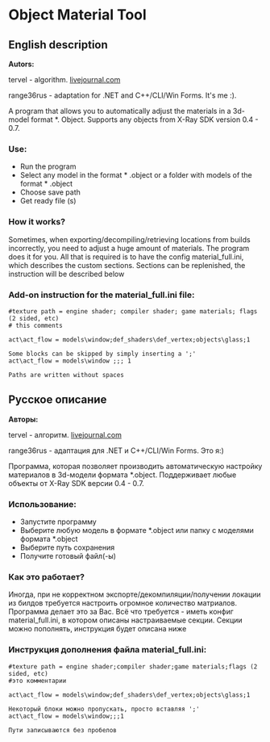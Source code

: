 # Object Material Tool

## English description
**Autors:**

tervel - algorithm. [livejournal.com](https://tervel.livejournal.com)

range36rus - adaptation for .NET and C++/CLI/Win Forms. It's me :).

A program that allows you to automatically adjust the materials in a 3d-model format *. Object.
Supports any objects from X-Ray SDK version 0.4 - 0.7.

### Use:
* Run the program
* Select any model in the format * .object or a folder with models of the format * .object
* Choose save path
* Get ready file (s)

### How it works?
Sometimes, when exporting/decompiling/retrieving locations from builds incorrectly, you need to adjust a huge amount of materials. The program does it
for you. All that is required is to have the config material_full.ini, which describes the custom sections. Sections can be replenished,
the instruction will be described below

### Add-on instruction for the material_full.ini file:
```
#texture path = engine shader; compiler shader; game materials; flags (2 sided, etc)
# this comments

act\act_flow = models\window;def_shaders\def_vertex;objects\glass;1

Some blocks can be skipped by simply inserting a ';'
act\act_flow = models\window ;;; 1

Paths are written without spaces
```

## Русское описание
**Авторы:**

tervel - алгоритм. [livejournal.com](https://tervel.livejournal.com)

range36rus - адаптация для .NET и C++/CLI/Win Forms. Это я:)

Программа, которая позволяет производить автоматическую настройку материалов в 3d-модели формата *.object.
Поддерживает любые объекты от X-Ray SDK версии 0.4 - 0.7.

### Использование:
* Запустите программу
* Выберите любую модель в формате *.object или папку с моделями формата *.object
* Выберите путь сохранения
* Получите готовый файл(-ы)

### Как это работает?
Иногда, при не корректном экспорте/декомпиляции/получении локации из билдов требуется настроить огромное количество матриалов. Программа делает это
за Вас. Всё что требуется - иметь конфиг material_full.ini, в котором описаны настраиваемые секции. Секции можно пополнять, 
инструкция будет описана ниже

### Инструкция дополнения файла material_full.ini:
```
#texture path = engine shader;compiler shader;game materials;flags (2 sided, etc)
#это комментарии

act\act_flow = models\window;def_shaders\def_vertex;objects\glass;1

Некоторый блоки можно пропускать, просто вставляя ';'
act\act_flow = models\window;;;1

Пути записываются без пробелов
```
